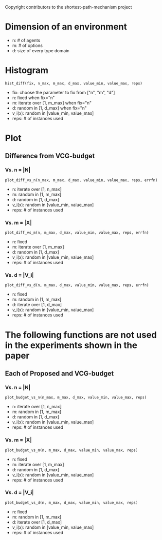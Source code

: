 Copyright contributors to the shortest-path-mechanism project


# Dimension of an environment
- n: # of agents
- m: # of options
- d: size of every type domain

# Histogram
```
hist_diff(fix, n_max, m_max, d_max, value_min, value_max, reps)
```
- fix: choose the parameter to fix from ["n", "m", "d"]
- n: fixed when fix="n"
- m: iterate over [1, m_max] when fix="n"
- d: random in [1, d_max] when fix="n"
- v_i(x): random in [value_min, value_max]
- reps: # of instances used

# Plot

## Difference from VCG-budget

### Vs. n = |N|
```
plot_diff_vs_n(n_max, m_max, d_max, value_min, value_max, reps, errfn)
```
- n: iterate over [1, n_max]
- m: random in [1, m_max]
- d: random in [1, d_max]
- v_i(x): random in [value_min, value_max]
- reps: # of instances used

### Vs. m = |X|
```
plot_diff_vs_m(n, m_max, d_max, value_min, value_max, reps, errfn)
```
- n: fixed
- m: iterate over [1, m_max]
- d: random in [1, d_max]
- v_i(x): random in [value_min, value_max]
- reps: # of instances used

### Vs. d = |V_i|
```
plot_diff_vs_d(n, m_max, d_max, value_min, value_max, reps, errfn)
```
- n: fixed
- m: random in [1, m_max]
- d: iterate over [1, d_max]
- v_i(x): random in [value_min, value_max]
- reps: # of instances used

# The following functions are not used in the experiments shown in the paper

## Each of Proposed and VCG-budget

### Vs. n = |N|
```
plot_budget_vs_n(n_max, m_max, d_max, value_min, value_max, reps)
```
- n: iterate over [1, n_max]
- m: random in [1, m_max]
- d: random in [1, d_max]
- v_i(x): random in [value_min, value_max]
- reps: # of instances used

### Vs. m = |X|
```
plot_budget_vs_m(n, m_max, d_max, value_min, value_max, reps)
```
- n: fixed
- m: iterate over [1, m_max]
- d: random in [1, d_max]
- v_i(x): random in [value_min, value_max]
- reps: # of instances used

### Vs. d = |V_i|
```
plot_budget_vs_d(n, m_max, d_max, value_min, value_max, reps)
```
- n: fixed
- m: random in [1, m_max]
- d: iterate over [1, d_max]
- v_i(x): random in [value_min, value_max]
- reps: # of instances used
